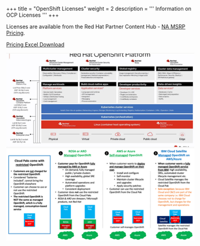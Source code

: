 +++
title = "OpenShift Licenses"
weight = 2
description = '''
Information on OCP Licenses
'''
+++

Licenses are available from the Red Hat Partner Content Hub - [NA MSRP Pricing](https://redhat-partner.highspot.com/spots/5d1d0a36a2e3a927cddeff64). 

[Pricing Excel Download](CY22-Q2-MSRP-Pricing.xlsx)

![](RH-products-packaging-pricing.png)
![](rh-services-offerings.png)



